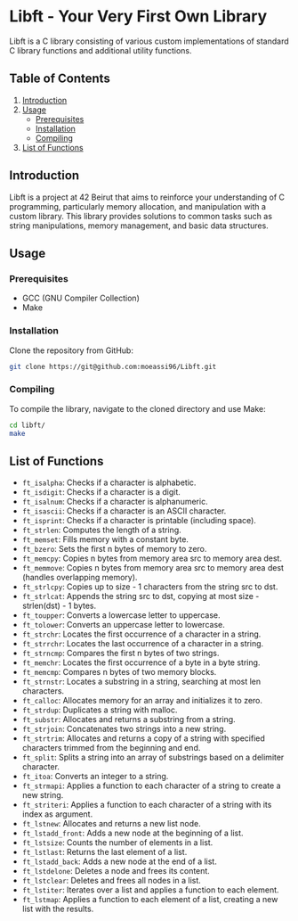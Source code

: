 # Libft - Your Very First Own Library

Libft is a C library consisting of various custom implementations of standard C library functions and additional utility functions.

## Table of Contents
1. [Introduction](#introduction)
2. [Usage](#usage)
    - [Prerequisites](#prerequisites)
    - [Installation](#installation)
    - [Compiling](#compiling)
3. [List of Functions](#list-of-functions)

## Introduction

Libft is a project at 42 Beirut that aims to reinforce your understanding of C programming, particularly memory allocation, and manipulation with a custom library. This library provides solutions to common tasks such as string manipulations, memory management, and basic data structures.

## Usage

### Prerequisites

- GCC (GNU Compiler Collection)
- Make

### Installation

Clone the repository from GitHub:

```bash
git clone https://git@github.com:moeassi96/Libft.git
```

### Compiling

To compile the library, navigate to the cloned directory and use Make:

```bash
cd libft/
make
```

## List of Functions

* `ft_isalpha`: Checks if a character is alphabetic.
* `ft_isdigit`: Checks if a character is a digit.
* `ft_isalnum`: Checks if a character is alphanumeric.
* `ft_isascii`: Checks if a character is an ASCII character.
* `ft_isprint`: Checks if a character is printable (including space).
* `ft_strlen`: Computes the length of a string.
* `ft_memset`: Fills memory with a constant byte.
* `ft_bzero`: Sets the first n bytes of memory to zero.
* `ft_memcpy`: Copies n bytes from memory area src to memory area dest.
* `ft_memmove`: Copies n bytes from memory area src to memory area dest (handles overlapping memory).
* `ft_strlcpy`: Copies up to size - 1 characters from the string src to dst.
* `ft_strlcat`: Appends the string src to dst, copying at most size - strlen(dst) - 1 bytes.
* `ft_toupper`: Converts a lowercase letter to uppercase.
* `ft_tolower`: Converts an uppercase letter to lowercase.
* `ft_strchr`: Locates the first occurrence of a character in a string.
* `ft_strrchr`: Locates the last occurrence of a character in a string.
* `ft_strncmp`: Compares the first n bytes of two strings.
* `ft_memchr`: Locates the first occurrence of a byte in a byte string.
* `ft_memcmp`: Compares n bytes of two memory blocks.
* `ft_strnstr`: Locates a substring in a string, searching at most len characters.
* `ft_calloc`: Allocates memory for an array and initializes it to zero.
* `ft_strdup`: Duplicates a string with malloc.
* `ft_substr`: Allocates and returns a substring from a string.
* `ft_strjoin`: Concatenates two strings into a new string.
* `ft_strtrim`: Allocates and returns a copy of a string with specified characters trimmed from the beginning and end.
* `ft_split`: Splits a string into an array of substrings based on a delimiter character.
* `ft_itoa`: Converts an integer to a string.
* `ft_strmapi`: Applies a function to each character of a string to create a new string.
* `ft_striteri`: Applies a function to each character of a string with its index as argument.
* `ft_lstnew`: Allocates and returns a new list node.
* `ft_lstadd_front`: Adds a new node at the beginning of a list.
* `ft_lstsize`: Counts the number of elements in a list.
* `ft_lstlast`: Returns the last element of a list.
* `ft_lstadd_back`: Adds a new node at the end of a list.
* `ft_lstdelone`: Deletes a node and frees its content.
* `ft_lstclear`: Deletes and frees all nodes in a list.
* `ft_lstiter`: Iterates over a list and applies a function to each element.
* `ft_lstmap`: Applies a function to each element of a list, creating a new list with the results.